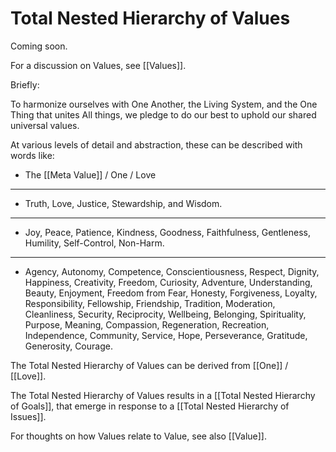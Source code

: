 # Total Nested Hierarchy of Values
Coming soon. 

For a discussion on Values, see [[Values]]. 

Briefly: 

To harmonize ourselves with One Another, the Living System, and the One Thing that unites All things, we pledge to do our best to uphold our shared universal values. 

At various levels of detail and abstraction, these can be described with words like: 

- The [[Meta Value]] / One / Love  
____
- Truth, Love, Justice, Stewardship, and Wisdom. 
___
- Joy, Peace, Patience, Kindness, Goodness, Faithfulness, Gentleness, Humility, Self-Control, Non-Harm.  
___
- Agency, Autonomy, Competence, Conscientiousness, Respect, Dignity, Happiness, Creativity, Freedom, Curiosity, Adventure, Understanding, Beauty, Enjoyment, Freedom from Fear, Honesty, Forgiveness, Loyalty, Responsibility, Fellowship, Friendship, Tradition, Moderation, Cleanliness, Security, Reciprocity, Wellbeing, Belonging, Spirituality, Purpose, Meaning, Compassion, Regeneration, Recreation, Independence, Community, Service, Hope, Perseverance, Gratitude, Generosity, Courage. 

The Total Nested Hierarchy of Values can be derived from [[One]] / [[Love]]. 

The Total Nested Hierarchy of Values results in a [[Total Nested Hierarchy of Goals]], that emerge in response to a [[Total Nested Hierarchy of Issues]]. 

For thoughts on how Values relate to Value, see also [[Value]]. 